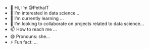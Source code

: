 - 👋 Hi, I’m @PethalT
- 👀 I’m interested in data science...
- 🌱 I’m currently learning ...
- 💞️ I’m looking to collaborate on projects related to data science...
- 📫 How to reach me ...
- 😄 Pronouns: she...
- ⚡ Fun fact: ...

<!---
PethalT/PethalT is a ✨ special ✨ repository because its `README.md` (this file) appears on your GitHub profile.
You can click the Preview link to take a look at your changes.
--->
